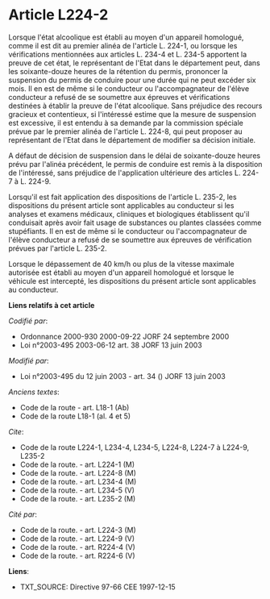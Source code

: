 # Article L224-2

Lorsque l'état alcoolique est établi au moyen d'un appareil homologué, comme il est dit au premier alinéa de l'article L.
224-1, ou lorsque les vérifications mentionnées aux articles L. 234-4 et L. 234-5 apportent la preuve de cet état, le
représentant de l'Etat dans le département peut, dans les soixante-douze heures de la rétention du permis, prononcer la
suspension du permis de conduire pour une durée qui ne peut excéder six mois. Il en est de même si le conducteur ou
l'accompagnateur de l'élève conducteur a refusé de se soumettre aux épreuves et vérifications destinées à établir la preuve
de l'état alcoolique. Sans préjudice des recours gracieux et contentieux, si l'intéressé estime que la mesure de suspension
est excessive, il est entendu à sa demande par la commission spéciale prévue par le premier alinéa de l'article L. 224-8, qui
peut proposer au représentant de l'Etat dans le département de modifier sa décision initiale.

A défaut de décision de suspension dans le délai de soixante-douze heures prévu par l'alinéa précédent, le permis de conduire
est remis à la disposition de l'intéressé, sans préjudice de l'application ultérieure des articles L. 224-7 à L. 224-9.

Lorsqu'il est fait application des dispositions de l'article L. 235-2, les dispositions du présent article sont applicables
au conducteur si les analyses et examens médicaux, cliniques et biologiques établissent qu'il conduisait après avoir fait
usage de substances ou plantes classées comme stupéfiants. Il en est de même si le conducteur ou l'accompagnateur de l'élève
conducteur a refusé de se soumettre aux épreuves de vérification prévues par l'article L. 235-2.

Lorsque le dépassement de 40 km/h ou plus de la vitesse maximale autorisée est établi au moyen d'un appareil homologué et
lorsque le véhicule est intercepté, les dispositions du présent article sont applicables au conducteur.

**Liens relatifs à cet article**

_Codifié par_:

  - Ordonnance 2000-930 2000-09-22 JORF 24 septembre 2000
  - Loi n°2003-495 2003-06-12 art. 38 JORF 13 juin 2003

_Modifié par_:

  - Loi n°2003-495 du 12 juin 2003 - art. 34 () JORF 13 juin 2003

_Anciens textes_:

  - Code de la route - art. L18-1 (Ab)
  - Code de la route L18-1 (al. 4 et 5)

_Cite_:

  - Code de la route L224-1, L234-4, L234-5, L224-8, L224-7 à L224-9, L235-2
  - Code de la route. - art. L224-1 (M)
  - Code de la route. - art. L224-8 (M)
  - Code de la route. - art. L234-4 (M)
  - Code de la route. - art. L234-5 (V)
  - Code de la route. - art. L235-2 (M)

_Cité par_:

  - Code de la route. - art. L224-3 (M)
  - Code de la route. - art. L224-9 (V)
  - Code de la route. - art. R224-4 (V)
  - Code de la route. - art. R224-6 (V)

**Liens**:

  - TXT_SOURCE: Directive 97-66 CEE 1997-12-15

